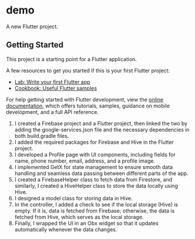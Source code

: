 # demo

A new Flutter project.

## Getting Started

This project is a starting point for a Flutter application.

A few resources to get you started if this is your first Flutter project:

- [Lab: Write your first Flutter app](https://docs.flutter.dev/get-started/codelab)
- [Cookbook: Useful Flutter samples](https://docs.flutter.dev/cookbook)

For help getting started with Flutter development, view the
[online documentation](https://docs.flutter.dev/), which offers tutorials,
samples, guidance on mobile development, and a full API reference.

1) I created a Firebase project and a Flutter project, then linked the two by adding the google-services.json file and the necessary dependencies in both build.gradle files.
2) I added the required packages for Firebase and Hive in the Flutter project.
3) I developed a Profile page with UI components, including fields for name, phone number, email, address, and a profile image.
4) I implemented GetX for state management to ensure smooth data handling and seamless data passing between different parts of the app.
5) I created a FirebaseHelper class to fetch data from Firestore, and similarly, I created a HiveHelper class to store the data locally using Hive.
6) I designed a model class for storing data in Hive.
7) In the controller, I added a check to see if the local storage (Hive) is empty. If it is, data is fetched from Firebase; otherwise, the data is fetched from Hive, which serves as the local storage.
8) Finally, I wrapped the UI in an Obx widget so that it updates automatically whenever the data changes.
